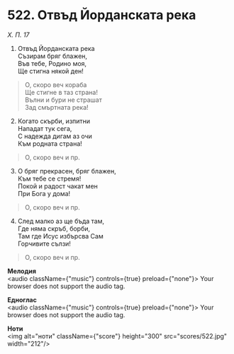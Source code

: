 # 522. Отвъд Йорданската река

_Х. П. 17_

1. Отвъд Йорданската река  
Съзирам бряг блажен,  
Във тебе, Родино моя,  
Ще стигна някой ден!  

> О, скоро веч кораба  
> Ще стигне в таз страна!  
> Вълни и бури не страшат  
> Зад смъртната река!

2. Когато скърби, изпитни  
Нападат тук сега,  
С надежда дигам аз очи  
Към родната страна!  

> О, скоро веч и пр.  

3. О бряг прекрасен, бряг блажен,  
Към тебе се стремя!  
Покой и радост чакат мен  
При Бога у дома!  

> О, скоро веч и пр.  

4. След малко аз ще бъда там,  
Где няма скръб, борби,  
Там где Исус избърсва Сам  
Горчивите сълзи!  

> О, скоро веч и пр.

**Мелодия**  
<audio className={"music"} controls={true} preload={"none"}>
    <source src="mp3/522.mp3" type="audio/mpeg"/>
    Your browser does not support the audio tag.
</audio>

**Едноглас**  
<audio className={"music"} controls={true} preload={"none"}>
    <source src="transp/522.mp3" type="audio/mpeg"/>
    Your browser does not support the audio tag.
</audio>

**Ноти**  
<img alt="ноти" className={"score"} height="300" src="scores/522.jpg" width="212"/>
